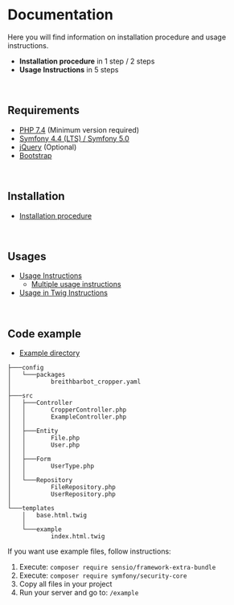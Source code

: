 Documentation
=============

Here you will find information on installation procedure and usage instructions.

- **Installation procedure** in 1 step / 2 steps
- **Usage Instructions** in 5 steps

<br>

## Requirements
- [PHP 7.4](https://www.php.net/) (Minimum version required)
- [Symfony 4.4 (LTS) / Symfony 5.0](https://symfony.com/)
- [jQuery](https://jquery.com/) (Optional)
- [Bootstrap](https://getbootstrap.com/)

<br>

## Installation
- [Installation procedure](installation.md)

<br>

## Usages
- [Usage Instructions](usage.md)
    - [Multiple usage instructions](usage_multiple.md)
- [Usage in Twig Instructions](usage_twig.md)

<br>

## Code example
- [Example directory](examples)

```
├───config
│   └───packages
│           breithbarbot_cropper.yaml
│
├───src
│   ├───Controller
│   │       CropperController.php
│   │       ExampleController.php
│   │
│   ├───Entity
│   │       File.php
│   │       User.php
│   │
│   ├───Form
│   │       UserType.php
│   │
│   └───Repository
│           FileRepository.php
│           UserRepository.php
│
└───templates
    │   base.html.twig
    │
    └───example
            index.html.twig
```

If you want use example files, follow instructions:
1. Execute: `composer require sensio/framework-extra-bundle`
1. Execute: `composer require symfony/security-core`
1. Copy all files in your project
1. Run your server and go to: `/example`
